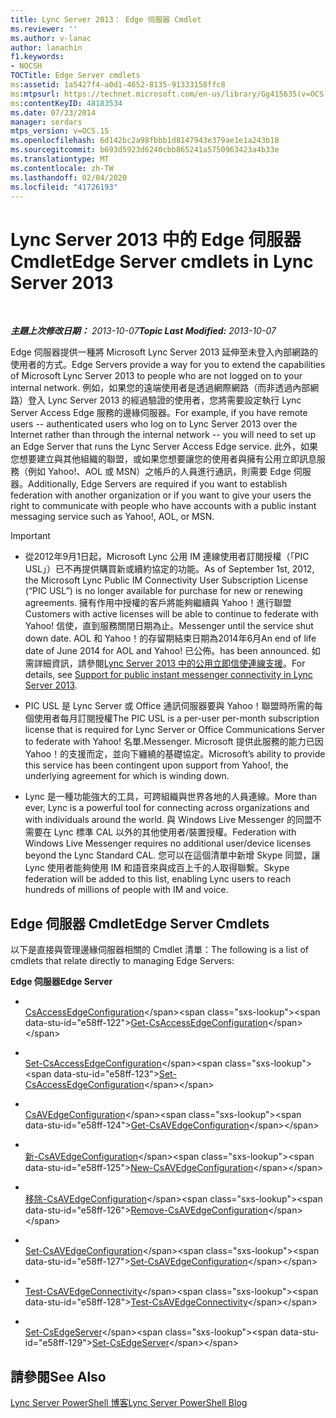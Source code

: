 ```yaml
---
title: Lync Server 2013： Edge 伺服器 Cmdlet
ms.reviewer: ''
ms.author: v-lanac
author: lanachin
f1.keywords:
- NOCSH
TOCTitle: Edge Server cmdlets
ms:assetid: 1a5427f4-a0d1-4652-8135-91333158ffc8
ms:mtpsurl: https://technet.microsoft.com/en-us/library/Gg415635(v=OCS.15)
ms:contentKeyID: 48183534
ms.date: 07/23/2014
manager: serdars
mtps_version: v=OCS.15
ms.openlocfilehash: 6d142bc2a98fbbb1d8147943e379ae1e1a243b18
ms.sourcegitcommit: b693d5923d6240cbb865241a5750963423a4b33e
ms.translationtype: MT
ms.contentlocale: zh-TW
ms.lasthandoff: 02/04/2020
ms.locfileid: "41726193"
---
```

<div data-xmlns="http://www.w3.org/1999/xhtml">

<div class="topic" data-xmlns="http://www.w3.org/1999/xhtml" data-msxsl="urn:schemas-microsoft-com:xslt" data-cs="http://msdn.microsoft.com/en-us/">

<div data-asp="http://msdn2.microsoft.com/asp">

# <a name="edge-server-cmdlets-in-lync-server-2013"></a><span data-ttu-id="e58ff-102">Lync Server 2013 中的 Edge 伺服器 Cmdlet</span><span class="sxs-lookup"><span data-stu-id="e58ff-102">Edge Server cmdlets in Lync Server 2013</span></span>

</div>

<div id="mainSection">

<div id="mainBody">

<span> </span>

<span data-ttu-id="e58ff-103">_**主題上次修改日期：** 2013-10-07_</span><span class="sxs-lookup"><span data-stu-id="e58ff-103">_**Topic Last Modified:** 2013-10-07_</span></span>

<span data-ttu-id="e58ff-104">Edge 伺服器提供一種將 Microsoft Lync Server 2013 延伸至未登入內部網路的使用者的方式。</span><span class="sxs-lookup"><span data-stu-id="e58ff-104">Edge Servers provide a way for you to extend the capabilities of Microsoft Lync Server 2013 to people who are not logged on to your internal network.</span></span> <span data-ttu-id="e58ff-105">例如，如果您的遠端使用者是透過網際網路（而非透過內部網路）登入 Lync Server 2013 的經過驗證的使用者，您將需要設定執行 Lync Server Access Edge 服務的邊緣伺服器。</span><span class="sxs-lookup"><span data-stu-id="e58ff-105">For example, if you have remote users -- authenticated users who log on to Lync Server 2013 over the Internet rather than through the internal network -- you will need to set up an Edge Server that runs the Lync Server Access Edge service.</span></span> <span data-ttu-id="e58ff-106">此外，如果您想要建立與其他組織的聯盟，或如果您想要讓您的使用者與擁有公用立即訊息服務（例如 Yahoo\!、AOL 或 MSN）之帳戶的人員進行通訊，則需要 Edge 伺服器。</span><span class="sxs-lookup"><span data-stu-id="e58ff-106">Additionally, Edge Servers are required if you want to establish federation with another organization or if you want to give your users the right to communicate with people who have accounts with a public instant messaging service such as Yahoo\!, AOL, or MSN.</span></span>

<div>


> [!IMPORTANT]
> <UL>
> <LI>
> <P><span data-ttu-id="e58ff-107">從2012年9月1日起，Microsoft Lync 公用 IM 連線使用者訂閱授權（「PIC USL」）已不再提供購買新或續約協定的功能。</span><span class="sxs-lookup"><span data-stu-id="e58ff-107">As of September 1st, 2012, the Microsoft Lync Public IM Connectivity User Subscription License (“PIC USL”) is no longer available for purchase for new or renewing agreements.</span></span> <span data-ttu-id="e58ff-108">擁有作用中授權的客戶將能夠繼續與 Yahoo！進行聯盟</span><span class="sxs-lookup"><span data-stu-id="e58ff-108">Customers with active licenses will be able to continue to federate with Yahoo!</span></span> <span data-ttu-id="e58ff-109">信使，直到服務關閉日期為止。</span><span class="sxs-lookup"><span data-stu-id="e58ff-109">Messenger until the service shut down date.</span></span> <span data-ttu-id="e58ff-110">AOL 和 Yahoo！的存留期結束日期為2014年6月</span><span class="sxs-lookup"><span data-stu-id="e58ff-110">An end of life date of June 2014 for AOL and Yahoo!</span></span> <span data-ttu-id="e58ff-111">已公佈。</span><span class="sxs-lookup"><span data-stu-id="e58ff-111">has been announced.</span></span> <span data-ttu-id="e58ff-112">如需詳細資訊，請參閱<A href="lync-server-2013-support-for-public-instant-messenger-connectivity.md">Lync Server 2013 中的公用立即信使連線支援</A>。</span><span class="sxs-lookup"><span data-stu-id="e58ff-112">For details, see <A href="lync-server-2013-support-for-public-instant-messenger-connectivity.md">Support for public instant messenger connectivity in Lync Server 2013</A>.</span></span></P>
> <LI>
> <P><span data-ttu-id="e58ff-113">PIC USL 是 Lync Server 或 Office 通訊伺服器要與 Yahoo！聯盟時所需的每個使用者每月訂閱授權</span><span class="sxs-lookup"><span data-stu-id="e58ff-113">The PIC USL is a per-user per-month subscription license that is required for Lync Server or Office Communications Server to federate with Yahoo!</span></span> <span data-ttu-id="e58ff-114">名單.</span><span class="sxs-lookup"><span data-stu-id="e58ff-114">Messenger.</span></span> <span data-ttu-id="e58ff-115">Microsoft 提供此服務的能力已因 Yahoo！的支援而定，並向下纏繞的基礎協定。</span><span class="sxs-lookup"><span data-stu-id="e58ff-115">Microsoft’s ability to provide this service has been contingent upon support from Yahoo!, the underlying agreement for which is winding down.</span></span></P>
> <LI>
> <P><span data-ttu-id="e58ff-116">Lync 是一種功能強大的工具，可跨組織與世界各地的人員連線。</span><span class="sxs-lookup"><span data-stu-id="e58ff-116">More than ever, Lync is a powerful tool for connecting across organizations and with individuals around the world.</span></span> <span data-ttu-id="e58ff-117">與 Windows Live Messenger 的同盟不需要在 Lync 標準 CAL 以外的其他使用者/裝置授權。</span><span class="sxs-lookup"><span data-stu-id="e58ff-117">Federation with Windows Live Messenger requires no additional user/device licenses beyond the Lync Standard CAL.</span></span> <span data-ttu-id="e58ff-118">您可以在這個清單中新增 Skype 同盟，讓 Lync 使用者能夠使用 IM 和語音來與成百上千的人取得聯繫。</span><span class="sxs-lookup"><span data-stu-id="e58ff-118">Skype federation will be added to this list, enabling Lync users to reach hundreds of millions of people with IM and voice.</span></span></P></LI></UL>



</div>

<div>

## <a name="edge-server-cmdlets"></a><span data-ttu-id="e58ff-119">Edge 伺服器 Cmdlet</span><span class="sxs-lookup"><span data-stu-id="e58ff-119">Edge Server Cmdlets</span></span>

<span data-ttu-id="e58ff-120">以下是直接與管理邊緣伺服器相關的 Cmdlet 清單：</span><span class="sxs-lookup"><span data-stu-id="e58ff-120">The following is a list of cmdlets that relate directly to managing Edge Servers:</span></span>

<span data-ttu-id="e58ff-121">**Edge 伺服器**</span><span class="sxs-lookup"><span data-stu-id="e58ff-121">**Edge Server**</span></span>

  - <span></span>  
    <span data-ttu-id="e58ff-122">[CsAccessEdgeConfiguration](https://technet.microsoft.com/en-us/library/Gg398574(v=OCS.15))</span><span class="sxs-lookup"><span data-stu-id="e58ff-122">[Get-CsAccessEdgeConfiguration](https://technet.microsoft.com/en-us/library/Gg398574(v=OCS.15))</span></span>

  - <span></span>  
    <span data-ttu-id="e58ff-123">[Set-CsAccessEdgeConfiguration](https://technet.microsoft.com/en-us/library/Gg413017(v=OCS.15))</span><span class="sxs-lookup"><span data-stu-id="e58ff-123">[Set-CsAccessEdgeConfiguration](https://technet.microsoft.com/en-us/library/Gg413017(v=OCS.15))</span></span>

<!-- end list -->

  - <span></span>  
    <span data-ttu-id="e58ff-124">[CsAVEdgeConfiguration](https://technet.microsoft.com/en-us/library/Gg413008(v=OCS.15))</span><span class="sxs-lookup"><span data-stu-id="e58ff-124">[Get-CsAVEdgeConfiguration](https://technet.microsoft.com/en-us/library/Gg413008(v=OCS.15))</span></span>

  - <span></span>  
    <span data-ttu-id="e58ff-125">[新-CsAVEdgeConfiguration](https://technet.microsoft.com/en-us/library/Gg412884(v=OCS.15))</span><span class="sxs-lookup"><span data-stu-id="e58ff-125">[New-CsAVEdgeConfiguration](https://technet.microsoft.com/en-us/library/Gg412884(v=OCS.15))</span></span>

  - <span></span>  
    <span data-ttu-id="e58ff-126">[移除-CsAVEdgeConfiguration](https://technet.microsoft.com/en-us/library/Gg398786(v=OCS.15))</span><span class="sxs-lookup"><span data-stu-id="e58ff-126">[Remove-CsAVEdgeConfiguration](https://technet.microsoft.com/en-us/library/Gg398786(v=OCS.15))</span></span>

  - <span></span>  
    <span data-ttu-id="e58ff-127">[Set-CsAVEdgeConfiguration](https://technet.microsoft.com/en-us/library/Gg412869(v=OCS.15))</span><span class="sxs-lookup"><span data-stu-id="e58ff-127">[Set-CsAVEdgeConfiguration](https://technet.microsoft.com/en-us/library/Gg412869(v=OCS.15))</span></span>

<!-- end list -->

  - <span></span>  
    <span data-ttu-id="e58ff-128">[Test-CsAVEdgeConnectivity](https://technet.microsoft.com/en-us/library/JJ205138(v=OCS.15))</span><span class="sxs-lookup"><span data-stu-id="e58ff-128">[Test-CsAVEdgeConnectivity](https://technet.microsoft.com/en-us/library/JJ205138(v=OCS.15))</span></span>

<!-- end list -->

  - <span></span>  
    <span data-ttu-id="e58ff-129">[Set-CsEdgeServer](https://technet.microsoft.com/en-us/library/Gg398859(v=OCS.15))</span><span class="sxs-lookup"><span data-stu-id="e58ff-129">[Set-CsEdgeServer](https://technet.microsoft.com/en-us/library/Gg398859(v=OCS.15))</span></span>

</div>

<div>

## <a name="see-also"></a><span data-ttu-id="e58ff-130">請參閱</span><span class="sxs-lookup"><span data-stu-id="e58ff-130">See Also</span></span>


[<span data-ttu-id="e58ff-131">Lync Server PowerShell 博客</span><span class="sxs-lookup"><span data-stu-id="e58ff-131">Lync Server PowerShell Blog</span></span>](http://go.microsoft.com/fwlink/p/?linkid=203150)  
  

</div>

</div>

<span> </span>

</div>

</div>

</div>

